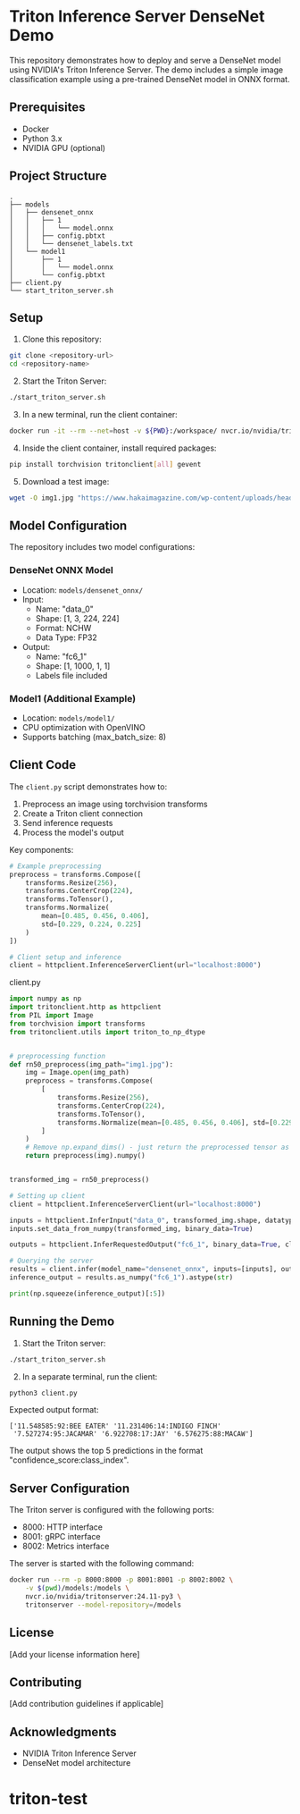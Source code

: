 # Triton Inference Server DenseNet Demo

This repository demonstrates how to deploy and serve a DenseNet model using NVIDIA's Triton Inference Server. The demo includes a simple image classification example using a pre-trained DenseNet model in ONNX format.

## Prerequisites

- Docker
- Python 3.x
- NVIDIA GPU (optional)

## Project Structure

```
.
├── models
│   ├── densenet_onnx
│   │   ├── 1
│   │   │   └── model.onnx
│   │   ├── config.pbtxt
│   │   └── densenet_labels.txt
│   └── model1
│       ├── 1
│       │   └── model.onnx
│       └── config.pbtxt
├── client.py
└── start_triton_server.sh
```

## Setup

1. Clone this repository:
```bash
git clone <repository-url>
cd <repository-name>
```

2. Start the Triton Server:
```bash
./start_triton_server.sh
```

3. In a new terminal, run the client container:
```bash
docker run -it --rm --net=host -v ${PWD}:/workspace/ nvcr.io/nvidia/tritonserver:24.11-py3-sdk bash
```

4. Inside the client container, install required packages:
```bash
pip install torchvision tritonclient[all] gevent
```

5. Download a test image:
```bash
wget -O img1.jpg "https://www.hakaimagazine.com/wp-content/uploads/header-gulf-birds.jpg"
```

## Model Configuration

The repository includes two model configurations:

### DenseNet ONNX Model
- Location: `models/densenet_onnx/`
- Input: 
  - Name: "data_0"
  - Shape: [1, 3, 224, 224]
  - Format: NCHW
  - Data Type: FP32
- Output:
  - Name: "fc6_1"
  - Shape: [1, 1000, 1, 1]
  - Labels file included

### Model1 (Additional Example)
- Location: `models/model1/`
- CPU optimization with OpenVINO
- Supports batching (max_batch_size: 8)

## Client Code

The `client.py` script demonstrates how to:
1. Preprocess an image using torchvision transforms
2. Create a Triton client connection
3. Send inference requests
4. Process the model's output

Key components:
```python
# Example preprocessing
preprocess = transforms.Compose([
    transforms.Resize(256),
    transforms.CenterCrop(224),
    transforms.ToTensor(),
    transforms.Normalize(
        mean=[0.485, 0.456, 0.406], 
        std=[0.229, 0.224, 0.225]
    )
])

# Client setup and inference
client = httpclient.InferenceServerClient(url="localhost:8000")
```

client.py
```python
import numpy as np
import tritonclient.http as httpclient
from PIL import Image
from torchvision import transforms
from tritonclient.utils import triton_to_np_dtype


# preprocessing function
def rn50_preprocess(img_path="img1.jpg"):
    img = Image.open(img_path)
    preprocess = transforms.Compose(
        [
            transforms.Resize(256),
            transforms.CenterCrop(224),
            transforms.ToTensor(),
            transforms.Normalize(mean=[0.485, 0.456, 0.406], std=[0.229, 0.224, 0.225]),
        ]
    )
    # Remove np.expand_dims() - just return the preprocessed tensor as numpy array
    return preprocess(img).numpy()


transformed_img = rn50_preprocess()

# Setting up client
client = httpclient.InferenceServerClient(url="localhost:8000")

inputs = httpclient.InferInput("data_0", transformed_img.shape, datatype="FP32")
inputs.set_data_from_numpy(transformed_img, binary_data=True)

outputs = httpclient.InferRequestedOutput("fc6_1", binary_data=True, class_count=1000)

# Querying the server
results = client.infer(model_name="densenet_onnx", inputs=[inputs], outputs=[outputs])
inference_output = results.as_numpy("fc6_1").astype(str)

print(np.squeeze(inference_output)[:5])
```


## Running the Demo

1. Start the Triton server:
```bash
./start_triton_server.sh
```

2. In a separate terminal, run the client:
```bash
python3 client.py
```

Expected output format:
```
['11.548585:92:BEE EATER' '11.231406:14:INDIGO FINCH'
 '7.527274:95:JACAMAR' '6.922708:17:JAY' '6.576275:88:MACAW']
```
The output shows the top 5 predictions in the format "confidence_score:class_index".

## Server Configuration

The Triton server is configured with the following ports:
- 8000: HTTP interface
- 8001: gRPC interface
- 8002: Metrics interface

The server is started with the following command:
```bash
docker run --rm -p 8000:8000 -p 8001:8001 -p 8002:8002 \
    -v $(pwd)/models:/models \
    nvcr.io/nvidia/tritonserver:24.11-py3 \
    tritonserver --model-repository=/models
```

## License

[Add your license information here]

## Contributing

[Add contribution guidelines if applicable]

## Acknowledgments

- NVIDIA Triton Inference Server
- DenseNet model architecture
# triton-test
